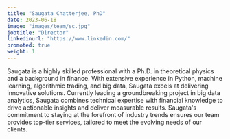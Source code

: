 ```yaml
---
title: "Saugata Chatterjee, PhD"
date: 2023-06-18
image: "images/team/sc.jpg"
jobtitle: "Director"
linkedinurl: "https://www.linkedin.com/"
promoted: true
weight: 1
---
```


Saugata is a highly skilled professional with a Ph.D. in theoretical physics and a background in finance. 
With extensive experience in Python, machine learning, algorithmic trading, and big data, Saugata excels 
at delivering innovative solutions. Currently leading a groundbreaking project in big data analytics, 
Saugata combines technical expertise with financial knowledge to drive actionable insights and deliver 
measurable results. Saugata's commitment to staying at the forefront of industry trends ensures our team 
provides top-tier services, tailored to meet the evolving needs of our clients.
